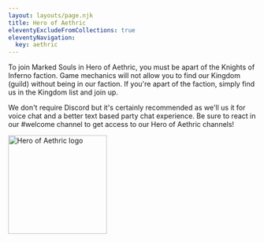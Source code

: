 ```yaml
---
layout: layouts/page.njk
title: Hero of Aethric
eleventyExcludeFromCollections: true
eleventyNavigation:
  key: aethric
---
```


<p>
To join Marked Souls in Hero of Aethric, you must be apart of the Knights of Inferno faction.
Game mechanics will not allow you to find our Kingdom (guild) without being in our faction.
If you're apart of the faction, simply find us in the Kingdom list and join up. 
</p>
<p>
We don't require Discord but it's certainly recommended as we'll us it for voice chat and a better text 
based party chat experience. Be sure to react in our #welcome channel to get access to our Hero of Aethric channels!
</p>
<div class="text-center">
    <a href="https://northernforge.com/" target="_blank">
        <img src="{{ '/img/games/aethric.png' | url }}" alt="Hero of Aethric logo" style="height: 200px;" />
    </a>
</div>
